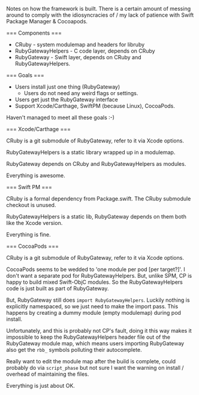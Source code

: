 Notes on how the framework is built.  There is a certain amount of messing
around to comply with the idiosyncracies of / my lack of patience with
Swift Package Manager & Cocoapods.

=== Components ===

* CRuby - system modulemap and headers for libruby
* RubyGatewayHelpers - C code layer, depends on CRuby
* RubyGateway - Swift layer, depends on CRuby and RubyGatewayHelpers.

=== Goals ===

* Users install just one thing (RubyGateway)
  * Users do not need any weird flags or settings.
* Users get just the RubyGateway interface
* Support Xcode/Carthage, SwiftPM (because Linux), CocoaPods.

Haven't managed to meet all these goals :-)

=== Xcode/Carthage ===

CRuby is a git submodule of RubyGateway, refer to it via Xcode options.

RubyGatewayHelpers is a static library wrapped up in a modulemap.

RubyGateway depends on CRuby and RubyGatewayHelpers as modules.

Everything is awesome.

=== Swift PM ===

CRuby is a formal dependency from Package.swift.  The CRuby submodule
checkout is unused.

RubyGatewayHelpers is a static lib, RubyGateway depends on them both like
the Xcode version.

Everything is fine.

=== CocoaPods ===

CRuby is a git submodule of RubyGateway, refer to it via Xcode options.

CocoaPods seems to be wedded to 'one module per pod [per target?]'.  I
don't want a separate pod for RubyGatewayHelpers.  But, unlike SPM, CP is
happy to build mixed Swift-ObjC modules.  So the RubyGatewayHelpers code
is just built as part of RubyGateway.

But, RubyGateway still does `import RubyGatewayHelpers`.  Luckily nothing is
explicitly namespaced, so we just need to make the import pass.  This happens
by creating a dummy module (empty modulemap) during pod install.

Unfortunately, and this is probably not CP's fault, doing it this way makes
it impossible to keep the RubyGatewayHelpers header file out of the RubyGateway
module map, which means users importing RubyGateway also get the `rbb_` symbols
polluting their autocomplete.

Really want to edit the module map after the build is complete, could probably
do via `script_phase` but not sure I want the warning on install / overhead of
maintaining the files.

Everything is just about OK.
